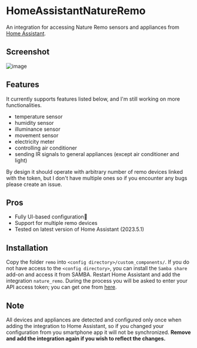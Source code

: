 # HomeAssistantNatureRemo
An integration for accessing Nature Remo sensors and appliances from [Home Assistant](https://www.home-assistant.io/).

## Screenshot
![image](https://user-images.githubusercontent.com/69963492/236639898-0fab7927-c70b-4eb5-9b9a-cecb3a3e8391.png)

## Features
It currently supports features listed below, and I'm still working on more functionalities.
* temperature sensor
* humidity sensor
* illuminance sensor
* movement sensor
* electricity meter
* controlling air conditioner
* sending IR signals to general appliances (except air conditioner and light)

By design it should operate with arbitrary number of remo devices linked with the token, but I don't have multiple ones so if you encounter any bugs please create an issue.

## Pros
* Fully UI-based configuration🤗
* Support for multiple remo devices
* Tested on latest version of Home Assistant (2023.5.1)

## Installation
Copy the folder `remo` into `<config directory>/custom_components/`. If you do not have access to the `<config directory>`, you can install the `Samba share` add-on and access it from SAMBA. Restart Home Assistant and add the integration `nature_remo`. During the process you will be asked to enter your API access token; you can get one from [here](https://home.nature.global/).

## Note
All devices and appliances are detected and configured only once when adding the integration to Home Assistant, so if you changed your configuration from you smartphone app it will not be synchronized. **Remove and add the integration again if you wish to reflect the changes.**
